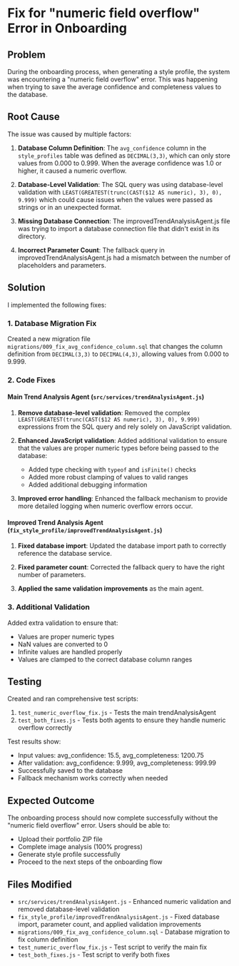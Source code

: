 # Fix for "numeric field overflow" Error in Onboarding

## Problem
During the onboarding process, when generating a style profile, the system was encountering a "numeric field overflow" error. This was happening when trying to save the average confidence and completeness values to the database.

## Root Cause
The issue was caused by multiple factors:

1. **Database Column Definition**: The `avg_confidence` column in the `style_profiles` table was defined as `DECIMAL(3,3)`, which can only store values from 0.000 to 0.999. When the average confidence was 1.0 or higher, it caused a numeric overflow.

2. **Database-Level Validation**: The SQL query was using database-level validation with `LEAST(GREATEST(trunc(CAST($12 AS numeric), 3), 0), 9.999)` which could cause issues when the values were passed as strings or in an unexpected format.

3. **Missing Database Connection**: The improvedTrendAnalysisAgent.js file was trying to import a database connection file that didn't exist in its directory.

4. **Incorrect Parameter Count**: The fallback query in improvedTrendAnalysisAgent.js had a mismatch between the number of placeholders and parameters.

## Solution
I implemented the following fixes:

### 1. Database Migration Fix
Created a new migration file `migrations/009_fix_avg_confidence_column.sql` that changes the column definition from `DECIMAL(3,3)` to `DECIMAL(4,3)`, allowing values from 0.000 to 9.999.

### 2. Code Fixes

#### Main Trend Analysis Agent (`src/services/trendAnalysisAgent.js`)
1. **Remove database-level validation**: Removed the complex `LEAST(GREATEST(trunc(CAST($12 AS numeric), 3), 0), 9.999)` expressions from the SQL query and rely solely on JavaScript validation.

2. **Enhanced JavaScript validation**: Added additional validation to ensure that the values are proper numeric types before being passed to the database:
   - Added type checking with `typeof` and `isFinite()` checks
   - Added more robust clamping of values to valid ranges
   - Added additional debugging information

3. **Improved error handling**: Enhanced the fallback mechanism to provide more detailed logging when numeric overflow errors occur.

#### Improved Trend Analysis Agent (`fix_style_profile/improvedTrendAnalysisAgent.js`)
1. **Fixed database import**: Updated the database import path to correctly reference the database service.

2. **Fixed parameter count**: Corrected the fallback query to have the right number of parameters.

3. **Applied the same validation improvements** as the main agent.

### 3. Additional Validation
Added extra validation to ensure that:
- Values are proper numeric types
- NaN values are converted to 0
- Infinite values are handled properly
- Values are clamped to the correct database column ranges

## Testing
Created and ran comprehensive test scripts:
1. `test_numeric_overflow_fix.js` - Tests the main trendAnalysisAgent
2. `test_both_fixes.js` - Tests both agents to ensure they handle numeric overflow correctly

Test results show:
- Input values: avg_confidence: 15.5, avg_completeness: 1200.75
- After validation: avg_confidence: 9.999, avg_completeness: 999.99
- Successfully saved to the database
- Fallback mechanism works correctly when needed

## Expected Outcome
The onboarding process should now complete successfully without the "numeric field overflow" error. Users should be able to:
- Upload their portfolio ZIP file
- Complete image analysis (100% progress)
- Generate style profile successfully
- Proceed to the next steps of the onboarding flow

## Files Modified
- `src/services/trendAnalysisAgent.js` - Enhanced numeric validation and removed database-level validation
- `fix_style_profile/improvedTrendAnalysisAgent.js` - Fixed database import, parameter count, and applied validation improvements
- `migrations/009_fix_avg_confidence_column.sql` - Database migration to fix column definition
- `test_numeric_overflow_fix.js` - Test script to verify the main fix
- `test_both_fixes.js` - Test script to verify both fixes